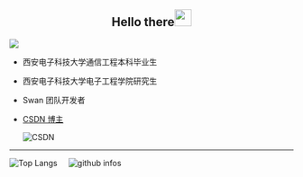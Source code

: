 <h2 align="center">Hello there<img src = "https://raw.githubusercontent.com/MartinHeinz/MartinHeinz/master/wave.gif" width = 30px></h2>

<img src="https://readme-typing-svg.herokuapp.com/?lines=Welcom%20to%20My%20Page;This%20is%20ZiruiC&font=Roboto" />

- 西安电子科技大学通信工程本科毕业生
- 西安电子科技大学电子工程学院研究生
- Swan 团队开发者
- [CSDN 博主](https://blog.csdn.net/qq_51574759?spm=1000.2115.3001.5343)

  <img src="https://stats.justsong.cn/api/csdn?id=qq_51574759&theme=dark" style="position: relative; right: '10px';" alt="CSDN" />

<!-- <img src="https://visitor-badge.glitch.me/badge?page_id=github.com/Feudalman&right_color=red" /> -->

<hr/>

<div>
  <img src="https://github-readme-stats.vercel.app/api/top-langs/?username=Feudalman&layout=compact&theme=tokyonight" alt="Top Langs" />
  &nbsp; &nbsp;
  <img src="https://github-readme-stats.vercel.app/api?username=Feudalman&show_icons=true&theme=radical&count_private=true" alt="github infos"/>
  <!-- ![data](https://github-readme-stats.vercel.app/api?username=Feudalman&show_icons=true&theme=radical&count_private=true) -->
</div>





<!-- ![Ashutosh's github activity graph](https://github-readme-activity-graph.cyclic.app/graph?username=Feudalman&custom_title=My%20Activity&theme=vue) -->
